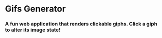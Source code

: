 # Gifs Generator

### A fun web application that renders clickable giphs. Click a giph to alter its image state!